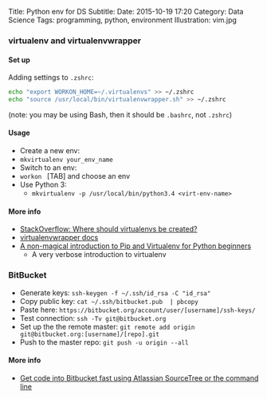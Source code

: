 Title: Python env for DS
Subtitle:
Date: 2015-10-19 17:20
Category: Data Science
Tags: programming, python, environment
Illustration: vim.jpg


### virtualenv and virtualenvwrapper

#### Set up


Adding settings to `.zshrc`:

```bash
echo "export WORKON_HOME=~/.virtualenvs" >> ~/.zshrc
echo "source /usr/local/bin/virtualenvwrapper.sh" >> ~/.zshrc 
```
(note: you may be using Bash, then it should be `.bashrc`, not `.zshrc`)


#### Usage

* Create a new env:
 * `mkvirtualenv your_env_name`
* Switch to an env:
 * `workon ` [TAB] and choose an env
* Use Python 3:
  * `mkvirtualenv -p /usr/local/bin/python3.4 <virt-env-name>`


#### More info

* [StackOverflow: Where should virtualenvs be created?](http://stackoverflow.com/questions/12184846/where-should-virtualenvs-be-created)
* [virtualenvwrapper docs](http://virtualenvwrapper.readthedocs.org/en/latest/)
* [A non-magical introduction to Pip and Virtualenv for Python beginners](http://www.dabapps.com/blog/introduction-to-pip-and-virtualenv-python/)
  * A very verbose introduction to virtualenv


### BitBucket

* Generate keys: `ssh-keygen -f ~/.ssh/id_rsa -C "id_rsa"`
* Copy public key: `cat ~/.ssh/bitbucket.pub  | pbcopy`
* Paste here: `https://bitbucket.org/account/user/[username]/ssh-keys/`
* Test connection: `ssh -Tv git@bitbucket.org`
* Set up the the remote master: `git remote add origin git@bitbucket.org:[username]/[repo].git`
* Push to the master repo: `git push -u origin --all`

#### More info
* [Get code into Bitbucket fast using Atlassian SourceTree or the command line](https://answers.atlassian.com/questions/135886/how-to-push-repo-from-git)

